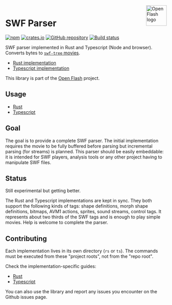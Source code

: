 <a href="https://github.com/open-flash/open-flash">
    <img src="https://raw.githubusercontent.com/open-flash/open-flash/master/logo.png"
    alt="Open Flash logo" title="Open Flash" align="right" width="64" height="64" />
</a>

# SWF Parser

[![npm](https://img.shields.io/npm/v/swf-parser.svg)](https://www.npmjs.com/package/swf-parser)
[![crates.io](https://img.shields.io/crates/v/swf-parser.svg)](https://crates.io/crates/swf-parser)
[![GitHub repository](https://img.shields.io/badge/Github-open--flash%2Fswf--parser-blue.svg)](https://github.com/open-flash/swf-parser)
[![Build status](https://img.shields.io/travis/com/open-flash/swf-parser/master.svg)](https://travis-ci.com/open-flash/swf-parser)

SWF parser implemented in Rust and Typescript (Node and browser).
Converts bytes to [`swf-tree` movies][swf-tree].

- [Rust implementation](./rs/README.md)
- [Typescript implementation](./ts/README.md)

This library is part of the [Open Flash][ofl] project.

## Usage

- [Rust](./rs/README.md#usage)
- [Typescript](./ts/README.md#usage)

## Goal

The goal is to provide a complete SWF parser. The initial implementation
requires the movie to be fully buffered before parsing but incremental
parsing (for streams) is planned.
This parser should be easily embeddable: it is intended for SWF players,
analysis tools or any other project having to manipulate SWF files.

## Status

Still experimental but getting better.

The Rust and Typescript implementations are kept in sync. They both support the
following kinds of tags: shape definitions, morph shape definitions, bitmaps,
AVM1 actions, sprites, sound streams, control tags. It represents about two
thirds of the SWF tags and is enough to play simple movies.
Help is welcome to complete the parser.

## Contributing

Each implementation lives in its own directory (`rs` or `ts`). The commands
must be executed from these "project roots", not from the "repo root".

Check the implementation-specific guides:

- [Rust](./rs/README.md#contributing)
- [Typescript](./ts/README.md#contributing)

You can also use the library and report any issues you encounter on the Github
issues page.

[ofl]: https://github.com/open-flash/open-flash
[swf-tree]: https://github.com/open-flash/swf-tree
